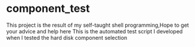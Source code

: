 # component_test
This project is the result of my self-taught shell programming,Hope to get your advice and help here
This is the automated test script I developed when I tested the hard disk component selection
